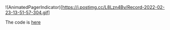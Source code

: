 !(AnimatedPagerIndicator)[https://i.postimg.cc/L8Lzn4Bv/Record-2022-02-23-13-51-57-304.gif]  


The code is [here](https://gist.github.com/shohiebsense/54d8ca16fdfb1b41b343f19de6c1d49a)
